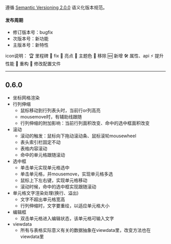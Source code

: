 遵循 [Semantic Versioning 2.0.0](http://semver.org/lang/zh-CN/) 语义化版本规范。

#### 发布周期

- 修订版本号：bugfix
- 次版本号：新功能
- 主版本号：新特性

icon说明：
🏆 里程碑
🐞 fix
🌟 亮点
💄 主题色
🚮 移除
🆕 新增
🛠 属性、api
⚡️  提升性能
🔨 重构
🔧 修改配置文件

---
## 0.6.0
- 坐标网格渲染
- 行列伸缩
  -  鼠标移动到行列表头时，当前行or列高亮
  -  mousemove时，有辅助线跟随
  -  行列伸缩的附加影响：当前行列面积改变、命中的选中框面积改变
- 滚动
  - 滚动的触发：鼠标向下拖动滚动条、鼠标滚轮mousewheel
  - 表头索引栏固定不动
  - 表格内容滚动
  - 命中的单元格跟随滚动
- 选中框
  - 单击单元实现单元格选中
  - 单击单元格，并mousemove，实现单元格多选
  - 鼠标上下左右键，实现单元格移动
  - 滚动时候，命中的选中框实现跟随滚动
- 单元格文字渲染处理(换行、溢出)
  - 文字不超出单元格宽高
  - 行列伸缩时，文字要重绘，以适应单元格大小
- 编辑框
  - 双击单元格进入编辑状态，该单元格可输入文字
- viewdata
  - 所有与表格实际意义有关的数据抽象在viewdata里，改变方法也在viewdata里
